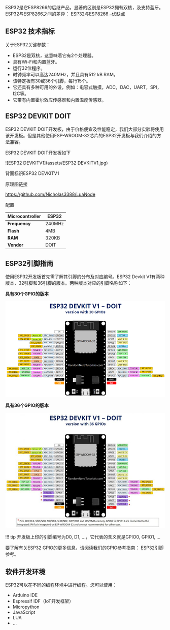 ESP32是它ESP8266的后继产品，显著的区别是ESP32拥有双核，及支持蓝牙。ESP32与ESP8266之间的差异： [ESP32与ESP8266 –优缺点](https://makeradvisor.com/esp32-vs-esp8266/)

## ESP32 技术指标

关于ESP32关键参数：

- ESP32是双核，这意味着它有2个处理器。
- 具有Wi-Fi和内置蓝牙。
- 运行32位程序。
- 时钟频率可以高达240MHz，并且具有512 kB RAM。
- 该特定板有30或36个引脚，每行15个。
- 它还具有多种可用的外设，例如：电容式触摸，ADC，DAC，UART，SPI，I2C等。
- 它带有内置霍尔效应传感器和内置温度传感器。

## ESP32 DEVKIT DOIT

ESP32 DEVKIT DOIT开发板，由于价格便宜及性能稳定，我们大部分实验将使用该开发板。但是其他使用ESP-WROOM-32芯片的ESP32开发板与我们介绍的方法兼容。

ESP32 DEVKIT DOIT开发板如下

![ESP32 DEVKITV1](assets/ESP32 DEVKITV1.jpg)

背面标识ESP32 DEVKITV1

原理图链接

https://github.com/Nicholas3388/LuaNode


配置

| **Microcontroller** | ESP32                                                        |
| ------------------- | ------------------------------------------------------------ |
| **Frequency**       | 240MHz                                                       |
| **Flash**           | 4MB                                                          |
| **RAM**             | 320KB                                                        |
| **Vendor**          | DOIT |


## ESP32引脚指南

使用ESP32开发板首先需了解其引脚的分布及对应编号。ESP32 Devkit V1有两种版本，32引脚和36引脚的版本。两种版本对应的引脚名称如下：

**具有30个GPIO的版本**

![ESP32-DOIT-DEVKIT-V1-Board-Pinout-30-GPIOs](img/ESP32-DOIT-DEVKIT-V1-Board-Pinout-30-GPIOs.png)

**具有36个GPIO的版本**

![ESP32-DOIT-DEVKIT-V1-Board-Pinout-36-GPIOs](img/ESP32-DOIT-DEVKIT-V1-Board-Pinout-36-GPIOs.jpg)

!!! tip
    开发板上印的引脚编号为D0, D1, ...，它代表的含义就是GPIO0, GPIO1, ...

要了解有关ESP32 GPIO的更多信息，请阅读我们的GPIO参考指南： ESP32引脚参考。

## 软件开发环境

ESP32可以在不同的编程环境中进行编程。您可以使用：

- Arduino IDE
- Espressif IDF（IoT开发框架）
- Micropython
- JavaScript
- LUA
- …

